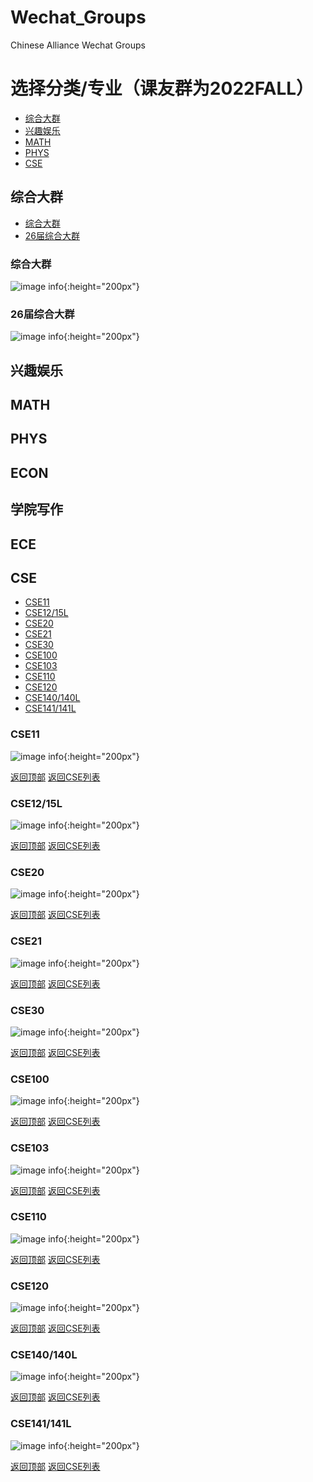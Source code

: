 # Wechat_Groups

Chinese Alliance Wechat Groups

# 选择分类/专业（课友群为2022FALL）
- [综合大群](#综合大群)
- [兴趣娱乐](#兴趣娱乐)
- [MATH](#MATH)
- [PHYS](#PHYS)
- [CSE](#CSE)


## 综合大群
- [综合大群](#综合大群)
- [26届综合大群](#26届综合大群)

### 综合大群
![image info](QRCodes/综合大群/0.jpg){:height="200px"}

### 26届综合大群
![image info](QRCodes/综合大群/26.jpg){:height="200px"}


## 兴趣娱乐
## MATH
## PHYS
## ECON
## 学院写作
## ECE

## CSE
- [CSE11](#CSE11)
- [CSE12/15L](#CSE12)
- [CSE20](#CSE20)
- [CSE21](#CSE21)
- [CSE30](#CSE30)
- [CSE100](#CSE100)
- [CSE103](#CSE103)
- [CSE110](#CSE110)
- [CSE120](#CSE120)
- [CSE140/140L](#CSE140)
- [CSE141/141L](#CSE141)

### CSE11
![image info](QRCodes/Course/CSE11.jpg){:height="200px"}

[返回顶部](#Wechat_Groups) [返回CSE列表](#CSE)
### CSE12/15L
![image info](QRCodes/Course/CSE12.jpg){:height="200px"}

[返回顶部](#Wechat_Groups) [返回CSE列表](#CSE)
### CSE20
![image info](QRCodes/Course/CSE12.jpg){:height="200px"}

[返回顶部](#Wechat_Groups) [返回CSE列表](#CSE)
### CSE21
![image info](QRCodes/Course/CSE21.jpg){:height="200px"}

[返回顶部](#Wechat_Groups) [返回CSE列表](#CSE)
### CSE30
![image info](QRCodes/Course/CSE30.jpg){:height="200px"}

[返回顶部](#Wechat_Groups) [返回CSE列表](#CSE)
### CSE100
![image info](QRCodes/Course/CSE100.jpg){:height="200px"}

[返回顶部](#Wechat_Groups) [返回CSE列表](#CSE)
### CSE103
![image info](QRCodes/Course/CSE103.jpg){:height="200px"}

[返回顶部](#Wechat_Groups) [返回CSE列表](#CSE)
### CSE110
![image info](QRCodes/Course/CSE110.jpg){:height="200px"}

[返回顶部](#Wechat_Groups) [返回CSE列表](#CSE)
### CSE120
![image info](QRCodes/Course/CSE120.jpg){:height="200px"}

[返回顶部](#Wechat_Groups) [返回CSE列表](#CSE)
### CSE140/140L
![image info](QRCodes/Course/CSE140.jpg){:height="200px"}

[返回顶部](#Wechat_Groups) [返回CSE列表](#CSE)
### CSE141/141L
![image info](QRCodes/Course/CSE141.jpg){:height="200px"}

[返回顶部](#Wechat_Groups) [返回CSE列表](#CSE)
